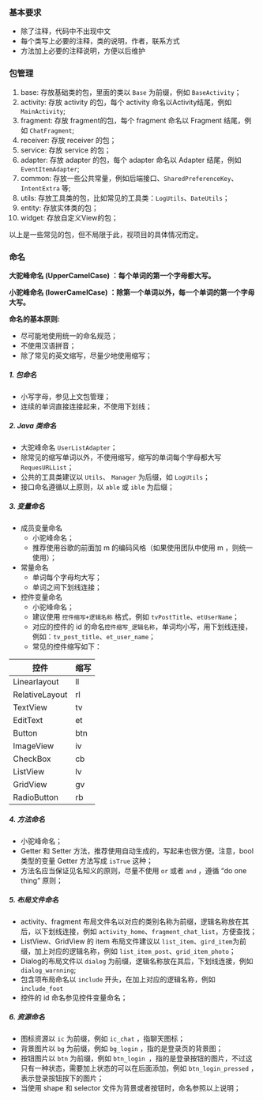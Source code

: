 ### 基本要求

- 除了注释，代码中不出现中文
- 每个类写上必要的注释，类的说明，作者，联系方式
- 方法加上必要的注释说明，方便以后维护

### 包管理

1. base: 存放基础类的包，里面的类以 `Base` 为前缀，例如 `BaseActivity`；
2. activity: 存放 activity 的包，每个 activity 命名以Activity结尾，例如 `MainActivity`;
3. fragment: 存放 fragment的包，每个 fragment 命名以 Fragment 结尾，例如 `ChatFragment`;
4. receiver: 存放 receiver 的包；
5. service: 存放 service 的包；
6. adapter: 存放 adapter 的包，每个 adapter 命名以 Adapter 结尾，例如 `EventItemAdapter`;
7. common: 存放一些公共常量，例如后端接口、`SharedPreferenceKey`、`IntentExtra` 等;
8. utils: 存放工具类的包，比如常见的工具类：`LogUtils`、`DateUtils`；
9. entity: 存放实体类的包；
10. widget: 存放自定义View的包；

以上是一些常见的包，但不局限于此，视项目的具体情况而定。

### 命名

**大驼峰命名 (UpperCamelCase) ：每个单词的第一个字母都大写。**

**小驼峰命名 (lowerCamelCase) ：除第一个单词以外，每一个单词的第一个字母大写。**

**命名的基本原则:**

- 尽可能地使用统一的命名规范；
- 不使用汉语拼音；
- 除了常见的英文缩写，尽量少地使用缩写；

##### 1. 包命名

- 小写字母，参见上文包管理；
- 连续的单词直接连接起来，不使用下划线；

##### 2. Java 类命名

- 大驼峰命名 `UserListAdapter`；
- 除常见的缩写单词以外，不使用缩写，缩写的单词每个字母都大写 `RequesURLList`；
- 公共的工具类建议以 `Utils`、 `Manager` 为后缀，如 `LogUtils`；
- 接口命名遵循以上原则，以 `able` 或 `ible` 为后缀；

##### 3. 变量命名

- 成员变量命名
  - 小驼峰命名；
  - 推荐使用谷歌的前面加 m 的编码风格（如果使用团队中使用 m ，则统一使用）；
- 常量命名
  - 单词每个字母均大写；
  - 单词之间下划线连接；
- 控件变量命名
  - 小驼峰命名；
  - 建议使用 `控件缩写+逻辑名称` 格式，例如 `tvPostTitle`、`etUserName`；
  - 对应的控件的 id 的命名`控件缩写_逻辑名称`，单词均小写，用下划线连接，例如：`tv_post_title`、`et_user_name`；
  - 常见的控件缩写如下：

| 控件             | 缩写   |
| -------------- | ---- |
| Linearlayout   | ll   |
| RelativeLayout | rl   |
| TextView       | tv   |
| EditText       | et   |
| Button         | btn  |
| ImageView      | iv   |
| CheckBox       | cb   |
| ListView       | lv   |
| GridView       | gv   |
| RadioButton    | rb   |

##### 4. 方法命名

- 小驼峰命名；
- Getter 和 Setter 方法，推荐使用自动生成的，写起来也很方便。注意，bool 类型的变量 Getter 方法写成 `isTrue` 这种；
- 方法名应当保证见名知义的原则，尽量不使用 `or` 或者 `and` ，遵循 “do one thing” 原则；

##### 5. 布局文件命名

- activity、fragment 布局文件名以对应的类别名称为前缀，逻辑名称放在其后，以下划线连接，例如 `activity_home`、`fragment_chat_list`，方便查找；
- ListView、GridView 的 item 布局文件建议以 `list_item`、`gird_item`为前缀，加上对应的逻辑名称，例如 `list_item_post`、`grid_item_photo`；
- Dialog的布局文件以 `dialog` 为前缀，逻辑名称放在其后，下划线连接，例如 `dialog_warnning`;
- 包含项布局命名以 `include` 开头，在加上对应的逻辑名称，例如 `include_foot`
- 控件的 id 命名参见控件变量命名；

##### 6. 资源命名

- 图标资源以 `ic` 为前缀，例如 `ic_chat` ，指聊天图标；
- 背景图片以 `bg` 为前缀，例如 `bg_login` ，指的是登录页的背景图；
- 按钮图片以 `btn` 为前缀，例如 `btn_login `，指的是登录按钮的图片，不过这只有一种状态，需要加上状态的可以在后面添加，例如 `btn_login_pressed` ，表示登录按钮按下的图片；
- 当使用 shape 和 selector 文件为背景或者按钮时，命名参照以上说明；